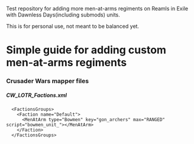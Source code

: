 Test repository for adding more men-at-arms regiments on Reamls in Exile with Dawnless Days(including submods) units.

This is for personal use, not meant to be balanced yet.

Simple guide for adding custom men-at-arms regiments
====================================================
### Crusader Wars mapper files
##### CW_LOTR_Factions.xml
```
  <FactionsGroups>
    <Faction name="Default">
      <MenAtArm type="Bowmen" key="gon_archers" max="RANGED" script="bowmen_unit_"></MenAtArm>
    </Faction>
  </FactionsGroups>
```
